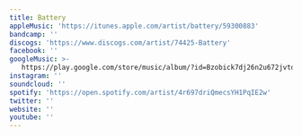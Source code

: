 ```yaml
---
title: Battery
appleMusic: 'https://itunes.apple.com/artist/battery/59300883'
bandcamp: ''
discogs: 'https://www.discogs.com/artist/74425-Battery'
facebook: ''
googleMusic: >-
   https://play.google.com/store/music/album/?id=Bzobick7dj26n2u672jvtdvsfgi
instagram: ''
soundcloud: ''
spotify: 'https://open.spotify.com/artist/4r697driQmecsYH1PqIE2w'
twitter: ''
website: ''
youtube: ''
---
```

